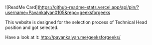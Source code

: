 ![ReadMe Card](https://github-readme-stats.vercel.app/api/pin/?username=Pavankalyan0105&repo=geeksforgeeks

This website is designed for the selection process of Technical Head position and got selected.

Have a look at it:  http://pavankalyan.me/geeksforgeeks/

